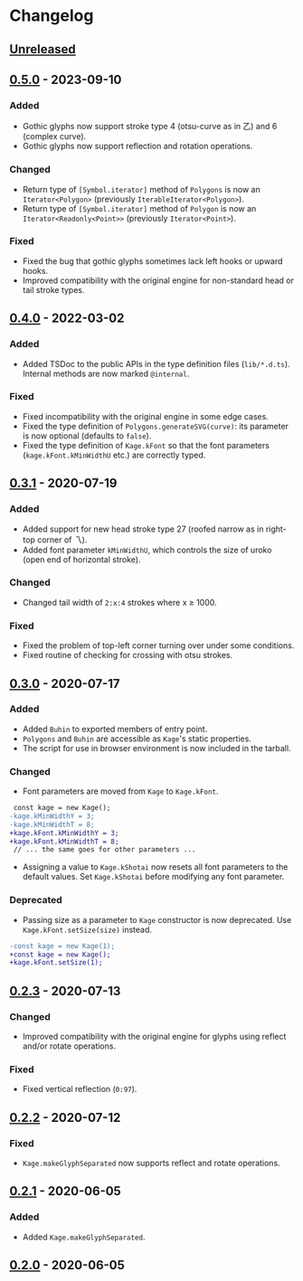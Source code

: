 # Changelog

## [Unreleased]

## [0.5.0] - 2023-09-10
### Added
- Gothic glyphs now support stroke type 4 (otsu-curve as in 乙) and 6 (complex curve).
- Gothic glyphs now support reflection and rotation operations.

### Changed
- Return type of `[Symbol.iterator]` method of `Polygons` is now an `Iterator<Polygon>` (previously `IterableIterator<Polygon>`).
- Return type of `[Symbol.iterator]` method of `Polygon` is now an `Iterator<Readonly<Point>>` (previously `Iterator<Point>`).

### Fixed
- Fixed the bug that gothic glyphs sometimes lack left hooks or upward hooks.
- Improved compatibility with the original engine for non-standard head or tail stroke types.

## [0.4.0] - 2022-03-02
### Added
- Added TSDoc to the public APIs in the type definition files (`lib/*.d.ts`). Internal methods are now marked `@internal`.

### Fixed
- Fixed incompatibility with the original engine in some edge cases.
- Fixed the type definition of `Polygons.generateSVG(curve)`: its parameter is now optional (defaults to `false`).
- Fixed the type definition of `Kage.kFont` so that the font parameters (`kage.kFont.kMinWidthU` etc.) are correctly typed.

## [0.3.1] - 2020-07-19
### Added
- Added support for new head stroke type 27 (roofed narrow as in right-top corner of 乁).
- Added font parameter `kMinWidthU`, which controls the size of uroko (open end of horizontal stroke).

### Changed
- Changed tail width of `2:x:4` strokes where x ≥ 1000.

### Fixed
- Fixed the problem of top-left corner turning over under some conditions.
- Fixed routine of checking for crossing with otsu strokes.

## [0.3.0] - 2020-07-17
### Added
- Added `Buhin` to exported members of entry point.
- `Polygons` and `Buhin` are accessible as `Kage`'s static properties.
- The script for use in browser environment is now included in the tarball.

### Changed
- Font parameters are moved from `Kage` to `Kage.kFont`.
```diff
 const kage = new Kage();
-kage.kMinWidthY = 3;
-kage.kMinWidthT = 8;
+kage.kFont.kMinWidthY = 3;
+kage.kFont.kMinWidthT = 8;
 // ... the same goes for other parameters ...
```
- Assigning a value to `Kage.kShotai` now resets all font parameters to the default values. Set `Kage.kShotai` before modifying any font parameter.

### Deprecated
- Passing size as a parameter to `Kage` constructor is now deprecated. Use `Kage.kFont.setSize(size)` instead.
```diff
-const kage = new Kage(1);
+const kage = new Kage();
+kage.kFont.setSize(1);
```

## [0.2.3] - 2020-07-13
### Changed
- Improved compatibility with the original engine for glyphs using reflect and/or rotate operations.

### Fixed
- Fixed vertical reflection (`0:97`).

## [0.2.2] - 2020-07-12
### Fixed
- `Kage.makeGlyphSeparated` now supports reflect and rotate operations.

## [0.2.1] - 2020-06-05
### Added
- Added `Kage.makeGlyphSeparated`.

## [0.2.0] - 2020-06-05


[Unreleased]: https://github.com/kurgm/kage-engine/compare/v0.5.0...master
[0.5.0]: https://github.com/kurgm/kage-engine/compare/v0.4.0...v0.5.0
[0.4.0]: https://github.com/kurgm/kage-engine/compare/v0.3.1...v0.4.0
[0.3.1]: https://github.com/kurgm/kage-engine/compare/v0.3.0...v0.3.1
[0.3.0]: https://github.com/kurgm/kage-engine/compare/v0.2.3...v0.3.0
[0.2.3]: https://github.com/kurgm/kage-engine/compare/v0.2.2...v0.2.3
[0.2.2]: https://github.com/kurgm/kage-engine/compare/v0.2.1...v0.2.2
[0.2.1]: https://github.com/kurgm/kage-engine/compare/v0.2.0...v0.2.1
[0.2.0]: https://github.com/kurgm/kage-engine/releases/tag/v0.2.0
